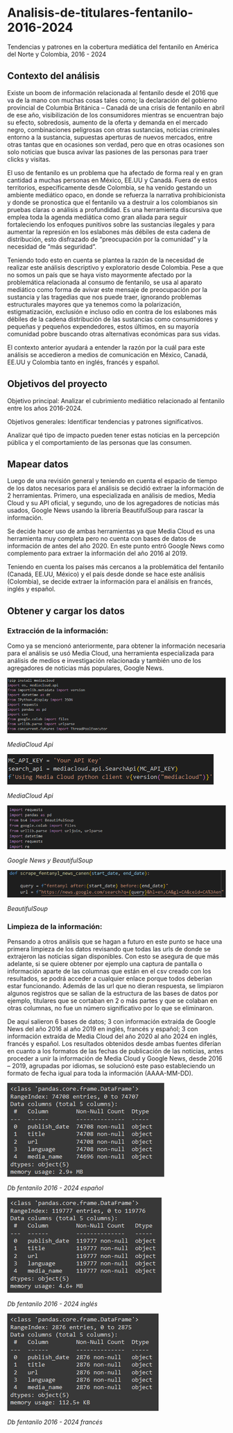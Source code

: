 # Analisis-de-titulares-fentanilo-2016-2024
Tendencias y patrones en la cobertura mediática del fentanilo en América del Norte y Colombia, 2016 - 2024

##        Contexto del análisis

Existe un boom de información relacionada al fentanilo desde el 2016 que va de la mano con muchas cosas tales como; la declaración del gobierno provincial de Columbia Británica – Canadá de una crisis de fentanilo en abril de ese año, visibilización de los consumidores mientras se encuentran bajo su efecto, sobredosis, aumento de la oferta y demanda en el mercado negro, combinaciones peligrosas con otras sustancias, noticias criminales entorno a la sustancia, supuestas aperturas de nuevos mercados, entre otras tantas que en ocasiones son verdad, pero que en otras ocasiones son solo noticias que busca avivar las pasiones de las personas para traer clicks y visitas.

El uso de fentanilo es un problema que ha afectado de forma real y en gran cantidad a muchas personas en México, EE.UU y Canadá. Fuera de estos territorios, específicamente desde Colombia, se ha venido gestando un ambiente mediático opaco, en donde se refuerza la narrativa prohibicionista y donde se pronostica que el fentanilo va a destruir a los colombianos sin pruebas claras o análisis a profundidad. Es una herramienta discursiva que emplea toda la agenda mediática como gran aliada para seguir fortaleciendo los enfoques punitivos sobre las sustancias ilegales y para aumentar la represión en los eslabones más débiles de esta cadena de distribución, esto disfrazado de “preocupación por la comunidad” y la necesidad de “más seguridad”.

Teniendo todo esto en cuenta se plantea la razón de la necesidad de realizar este análisis descriptivo y exploratorio desde Colombia. Pese a que no somos un país que se haya visto mayormente afectado por la problemática relacionada al consumo de fentanilo, se usa al aparato mediático como forma de avivar este mensaje de preocupación por la sustancia y las tragedias que nos puede traer, ignorando problemas estructurales mayores que ya tenemos como la polarización, estigmatización, exclusión e incluso odio en contra de los eslabones más débiles de la cadena distribución de las sustancias como consumidores y pequeñas y pequeños expendedores, estos últimos, en su mayoría comunidad pobre buscando otras alternativas económicas para sus vidas.

El contexto anterior ayudará a entender la razón por la cuál para este análisis se accedieron a medios de comunicación en México, Canadá, EE.UU y Colombia tanto en inglés, francés y español.

##       Objetivos del proyecto

Objetivo principal: Analizar el cubrimiento mediático relacionado al fentanilo entre los años 2016-2024.

Objetivos generales: Identificar tendencias y patrones significativos.

Analizar qué tipo de impacto pueden tener estas noticias en la percepción pública y el comportamiento de las personas que las consumen.

##        Mapear datos

Luego de una revisión general y teniendo en cuenta el espacio de tiempo de los datos necesarios para el análisis se decidió extraer la información de 2 herramientas. Primero, una especializada en análisis de medios, Media Cloud y su API oficial, y segundo, uno de los agregadores de noticias más usados, Google News usando la librería BeautifulSoup para rascar la información.

Se decide hacer uso de ambas herramientas ya que Media Cloud es una herramienta muy completa pero no cuenta con bases de datos de información de antes del año 2020. En este punto entró Google News como complemento para extraer la información del año 2016 al 2019.

Teniendo en cuenta los países más cercanos a la problemática del fentanilo (Canadá, EE.UU, México) y el país desde donde se hace este análisis (Colombia), se decide extraer la información para el análisis en francés, inglés y español.
 
       
##        Obtener y cargar los datos

### Extracción de la información:

Como ya se mencionó anteriormente, para obtener la información necesaria para el análisis se usó  Media Cloud, una herramienta especializada para análisis de medios e investigación relacionada y también uno de los agregadores de noticias más populares, Google News.

![MediaCloud Api](mediacloudapi1.png)

*MediaCloud Api*

![MediaCloud Api 2](mediacloudapi2.png)

*MediaCloud Api*

![Google News y BeautifulSoup Api](googlenewsbsp1.png)

*Google News y BeautifulSoup*

![Beautiful Soup](Beautifulsoup.png)

*BeautifulSoup*


### Limpieza de la información:

Pensando a otros análisis que se hagan a futuro en este punto se hace una primera limpieza de los datos revisando que todas las urls de donde se extrajeron las noticias sigan disponibles. Con esto se asegura de que más adelante, si se quiere obtener por ejemplo una captura de pantalla o información aparte de las columnas que están en el csv creado con los resultados, se podrá acceder a cualquier enlace porque todos deberían estar funcionando. Además de las url que no dieran respuesta, se limpiaron algunos registros que se salían de la estructura de las bases de datos por ejemplo, titulares que se cortaban en 2 o más partes y que se colaban en otras columnas, no fue un número significativo por lo que se eliminaron.

De aquí salieron 6 bases de datos; 3 con información extraída de Google News del año 2016 al año 2019 en inglés, francés y español; 3 con información extraída de Media Cloud del año 2020 al año 2024 en inglés, francés y español. Los resultados obtenidos desde ambas fuentes diferían en cuanto a los formatos de las fechas de publicación de las noticias, antes proceder a unir la información de Media Cloud y Google News, desde 2016 – 2019, agrupadas por idiomas, se solucionó este paso estableciendo un formato de fecha igual para toda la información (AAAA-MM-DD).

![Beautiful Soup](dbfentanilo2016-2024esp.png)

*Db fentanilo 2016 - 2024 español*

![Beautiful Soup](dbfentanilo2016-2024ing.png)

*Db fentanilo 2016 - 2024 inglés*

![Beautiful Soup](dbfentanilo2016-2024fr.png)

*Db fentanilo 2016 - 2024 francés*
